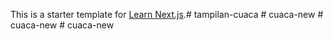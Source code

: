 This is a starter template for [Learn Next.js](https://nextjs.org/learn).# tampilan-cuaca
#   c u a c a - n e w  
 #   c u a c a - n e w  
 #   c u a c a - n e w  
 